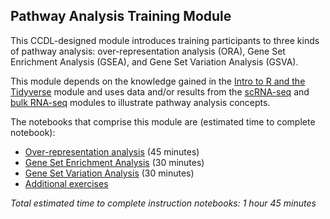 ## Pathway Analysis Training Module

This CCDL-designed module introduces training participants to three kinds of pathway analysis: over-representation analysis (ORA), Gene Set Enrichment Analysis (GSEA), and Gene Set Variation Analysis (GSVA).

This module depends on the knowledge gained in the [Intro to R and the Tidyverse](../intro-to-R-tidyverse) module and uses data and/or results from the [scRNA-seq](../scRNA-seq) and [bulk RNA-seq](../RNA-seq) modules to illustrate pathway analysis concepts.

The notebooks that comprise this module are (estimated time to complete notebook):

* [Over-representation analysis](https://alexslemonade.github.io/training-modules/pathway-analysis/01-overrepresentation_analysis.nb.html) (45 minutes)
* [Gene Set Enrichment Analysis](https://alexslemonade.github.io/training-modules/pathway-analysis/02-gene_set_enrichment_analysis.nb.html) (30 minutes)
* [Gene Set Variation Analysis](https://alexslemonade.github.io/training-modules/pathway-analysis/03-gene_set_variation_analysis.nb.html) (30 minutes)
* [Additional exercises](https://github.com/AlexsLemonade/training-modules/blob/master/pathway-analysis/04-pathway_analysis_exercise.Rmd)

_Total estimated time to complete instruction notebooks: 1 hour 45 minutes_